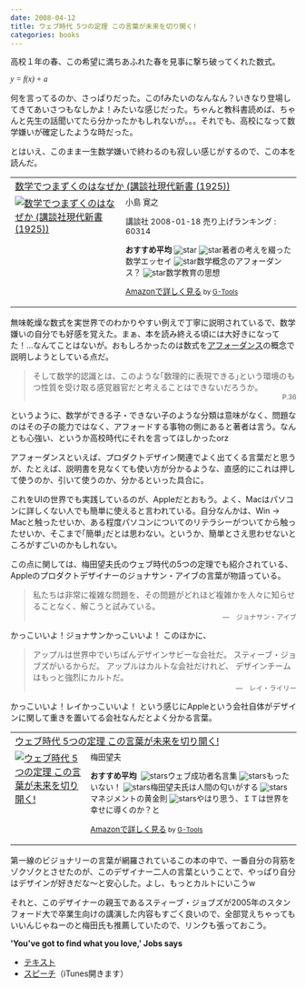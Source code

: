 ```yaml
---
date: 2008-04-12
title: ウェブ時代 5つの定理 この言葉が未来を切り開く!
categories: books
---
```

高校１年の春、この希望に満ちあふれた春を見事に撃ち破ってくれた数式。

<span style="font-style: italic; font-family: georgia;"> y = f(x) + a</span>

何を言ってるのか、さっぱりだった。このfみたいのなんなん？いきなり登場してきてあいさつもなしかよ！みたいな感じだった。ちゃんと教科書読めば、ちゃんと先生の話聞いてたら分かったかもしれないが。。。それでも、高校になって数学嫌いが確定したような時だった。

とはいえ、このまま一生数学嫌いで終わるのも寂しい感じがするので、この本を読んだ。
<table border="0" cellpadding="5">
<tbody>
<tr>
<td colspan="2"><a href="http://www.amazon.co.jp/%E6%95%B0%E5%AD%A6%E3%81%A7%E3%81%A4%E3%81%BE%E3%81%9A%E3%81%8F%E3%81%AE%E3%81%AF%E3%81%AA%E3%81%9C%E3%81%8B-%E8%AC%9B%E8%AB%87%E7%A4%BE%E7%8F%BE%E4%BB%A3%E6%96%B0%E6%9B%B8-%E5%B0%8F%E5%B3%B6-%E5%AF%9B%E4%B9%8B/dp/4062879255%3FSubscriptionId%3D0G91FPYVW6ZGWBH4Y9G2%26tag%3Dwarikiru-22%26linkCode%3Dxm2%26camp%3D2025%26creative%3D165953%26creativeASIN%3D4062879255" target="_blank">数学でつまずくのはなぜか (講談社現代新書 (1925))</a><img src="http://www.assoc-amazon.jp/e/ir?t=warikiru-22&amp;l=ur2&amp;o=9" border="0" alt="" width="1" height="1" /></td>
</tr>
<tr>
<td valign="top"><a href="http://www.amazon.co.jp/%E6%95%B0%E5%AD%A6%E3%81%A7%E3%81%A4%E3%81%BE%E3%81%9A%E3%81%8F%E3%81%AE%E3%81%AF%E3%81%AA%E3%81%9C%E3%81%8B-%E8%AC%9B%E8%AB%87%E7%A4%BE%E7%8F%BE%E4%BB%A3%E6%96%B0%E6%9B%B8-%E5%B0%8F%E5%B3%B6-%E5%AF%9B%E4%B9%8B/dp/4062879255%3FSubscriptionId%3D0G91FPYVW6ZGWBH4Y9G2%26tag%3Dwarikiru-22%26linkCode%3Dxm2%26camp%3D2025%26creative%3D165953%26creativeASIN%3D4062879255" target="_blank"><img src="http://ecx.images-amazon.com/images/I/31oPnm71LkL._SL160_.jpg" border="0" alt="数学でつまずくのはなぜか (講談社現代新書 (1925))" /></a></td>
<td valign="top"><span style="font-size: 85%;">小島 寛之

講談社  2008-01-18
売り上げランキング : 60314

<strong>おすすめ平均 </strong><img src="http://g-images.amazon.com/images/G/01/detail/stars-4-0.gif" alt="star" />
<img src="http://g-images.amazon.com/images/G/01/detail/stars-4-0.gif" alt="star" />著者の考えを綴った数学エッセイ
<img src="http://g-images.amazon.com/images/G/01/detail/stars-4-0.gif" alt="star" />数学概念のアフォーダンス？
<img src="http://g-images.amazon.com/images/G/01/detail/stars-3-0.gif" alt="star" />数学教育の思想

<a href="http://www.amazon.co.jp/%E6%95%B0%E5%AD%A6%E3%81%A7%E3%81%A4%E3%81%BE%E3%81%9A%E3%81%8F%E3%81%AE%E3%81%AF%E3%81%AA%E3%81%9C%E3%81%8B-%E8%AC%9B%E8%AB%87%E7%A4%BE%E7%8F%BE%E4%BB%A3%E6%96%B0%E6%9B%B8-%E5%B0%8F%E5%B3%B6-%E5%AF%9B%E4%B9%8B/dp/4062879255%3FSubscriptionId%3D0G91FPYVW6ZGWBH4Y9G2%26tag%3Dwarikiru-22%26linkCode%3Dxm2%26camp%3D2025%26creative%3D165953%26creativeASIN%3D4062879255" target="_blank">Amazonで詳しく見る</a><span style="font-size: 85%;"> by <a href="http://www.goodpic.com/mt/aws/index.html">G-Tools</a></span>

</span></td>
</tr>
</tbody>
</table>
無味乾燥な数式を実世界でのわかりやすい例えで丁寧に説明されているで、数学嫌いの自分でも好感を覚えた。まぁ、本を読み終える頃には大好きになってた！...なんてことはないが。おもしろかったのは数式を<a href="http://ja.wikipedia.org/wiki/%E3%82%A2%E3%83%95%E3%82%A9%E3%83%BC%E3%83%80%E3%83%B3%E3%82%B9">アフォーダンス</a>の概念で説明しようとしている点だ。
<blockquote>そして数学的認識とは、このような｢数理的に表現できる｣という環境のもつ性質を受け取る感覚器官だと考えることはできないだろうか。
<div style="text-align: right;"><span style="font-size: 85%;">P.36</span></div></blockquote>
というように、数学ができる子・できない子のような分類は意味がなく、問題なのはその子の能力ではなく、アフォードする事物の側にあると著者は言う。なんとも心強い、というか高校時代にそれを言ってほしかったorz

アフォーダンスといえば、プロダクトデザイン関連でよく出てくる言葉だと思うが、たとえば、説明書を見なくても使い方が分かるような、直感的にこれは押して使うのか、引いて使うのか、分かるといった具合に。

これをUIの世界でも実践しているのが、Appleだとおもう。よく、Macはパソコンに詳しくない人でも簡単に使えると言われている。自分なんかは、Win → Macと触ったせいか、ある程度パソコンについてのリテラシーがついてから触ったせいか、そこまで｢簡単｣だとは思わない。というか、簡単とさえ思わせないところがすごいのかもしれない。

この点に関しては、梅田望夫氏のウェブ時代の5つの定理でも紹介されている、Appleのプロダクトデザイナーのジョナサン・アイブの言葉が物語っている。
<blockquote>私たちは非常に複雑な問題を、その問題がどれほど複雑かを人々に知らせることなく、解こうと試みている。
<div style="text-align: right;"><span style="font-size: 85%;">—　ジョナサン・アイブ</span></div></blockquote>
かっこいいよ！ジョナサンかっこいいよ！
このほかに、
<blockquote>アップルは世界中でいちばんデザインサビーな会社だ。
スティーブ・ジョブズがいるからだ。
アップルはカルトな会社だけれど、
デザインチームはもっと強烈にカルトだ。
<div style="text-align: right;"><span style="font-size: 85%;">—　レイ・ライリー</span></div></blockquote>
かっこいいよ！レイかっこいいよ！
という感じにAppleという会社自体がデザインに関して重きを置いてる会社なんだとよく分かる言葉。
<table border="0" cellpadding="5">
<tbody>
<tr>
<td colspan="2"><a href="http://www.amazon.co.jp/%E3%82%A6%E3%82%A7%E3%83%96%E6%99%82%E4%BB%A3-5%E3%81%A4%E3%81%AE%E5%AE%9A%E7%90%86-%E3%81%93%E3%81%AE%E8%A8%80%E8%91%89%E3%81%8C%E6%9C%AA%E6%9D%A5%E3%82%92%E5%88%87%E3%82%8A%E9%96%8B%E3%81%8F-%E6%A2%85%E7%94%B0%E6%9C%9B%E5%A4%AB/dp/4163700005%3FSubscriptionId%3D0G91FPYVW6ZGWBH4Y9G2%26tag%3Dwarikiru-22%26linkCode%3Dxm2%26camp%3D2025%26creative%3D165953%26creativeASIN%3D4163700005" target="_blank">ウェブ時代 5つの定理 この言葉が未来を切り開く!</a><img src="http://www.assoc-amazon.jp/e/ir?t=warikiru-22&amp;l=ur2&amp;o=9" border="0" alt="" width="1" height="1" /></td>
</tr>
<tr>
<td valign="top"><a href="http://www.amazon.co.jp/%E3%82%A6%E3%82%A7%E3%83%96%E6%99%82%E4%BB%A3-5%E3%81%A4%E3%81%AE%E5%AE%9A%E7%90%86-%E3%81%93%E3%81%AE%E8%A8%80%E8%91%89%E3%81%8C%E6%9C%AA%E6%9D%A5%E3%82%92%E5%88%87%E3%82%8A%E9%96%8B%E3%81%8F-%E6%A2%85%E7%94%B0%E6%9C%9B%E5%A4%AB/dp/4163700005%3FSubscriptionId%3D0G91FPYVW6ZGWBH4Y9G2%26tag%3Dwarikiru-22%26linkCode%3Dxm2%26camp%3D2025%26creative%3D165953%26creativeASIN%3D4163700005" target="_blank"><img src="http://ecx.images-amazon.com/images/I/41CVy7keoUL._SL160_.jpg" border="0" alt="ウェブ時代 5つの定理 この言葉が未来を切り開く!" /></a></td>
<td valign="top"><span style="font-size: 85%;">梅田望夫

<strong>おすすめ平均</strong> <img src="http://g-images.amazon.com/images/G/01/detail/stars-4-0.gif" alt="" />
<img src="http://g-images.amazon.com/images/G/01/detail/stars-3-0.gif" alt="stars" />ウェブ成功者名言集
<img src="http://g-images.amazon.com/images/G/01/detail/stars-3-0.gif" alt="stars" />もったいない！
<img src="http://g-images.amazon.com/images/G/01/detail/stars-4-0.gif" alt="stars" />梅田望夫氏は人間の匂いがする
<img src="http://g-images.amazon.com/images/G/01/detail/stars-4-0.gif" alt="stars" />マネジメントの黄金則
<img src="http://g-images.amazon.com/images/G/01/detail/stars-3-0.gif" alt="stars" />やはり思う、ＩＴは世界を幸せに導くのか？と

<a href="http://www.amazon.co.jp/%E3%82%A6%E3%82%A7%E3%83%96%E6%99%82%E4%BB%A3-5%E3%81%A4%E3%81%AE%E5%AE%9A%E7%90%86-%E3%81%93%E3%81%AE%E8%A8%80%E8%91%89%E3%81%8C%E6%9C%AA%E6%9D%A5%E3%82%92%E5%88%87%E3%82%8A%E9%96%8B%E3%81%8F-%E6%A2%85%E7%94%B0%E6%9C%9B%E5%A4%AB/dp/4163700005%3FSubscriptionId%3D0G91FPYVW6ZGWBH4Y9G2%26tag%3Dwarikiru-22%26linkCode%3Dxm2%26camp%3D2025%26creative%3D165953%26creativeASIN%3D4163700005" target="_blank">Amazonで詳しく見る</a><span style="font-size: 85%;"> by <a href="http://www.goodpic.com/mt/aws/index.html">G-Tools</a></span>

</span></td>
</tr>
</tbody>
</table>
第一線のビジョナリーの言葉が網羅されているこの本の中で、一番自分の背筋をゾクゾクとさせたのが、このデザイナー二人の言葉ということで、やっぱり自分はデザインが好きだな〜と安心した。よし、もっとカルトにいこうw

それと、このデザイナーの親玉であるスティーブ・ジョブズが2005年のスタンフォード大で卒業生向けの講演した内容もすごく良いので、全部覚えちゃってもいいんじゃねーのと梅田氏も推薦していたので、リンクも張っておこう。

<span style="font-weight: bold;">'You've got to find what you love,' Jobs says
</span>
<ul>
	<li><a href="http://news-service.stanford.edu/news/2005/june15/jobs-061505.html?view=print">テキスト</a></li>
	<li><a href="http://deimos3.apple.com/WebObjects/Core.woa/Browse/itunes.stanford.edu.1292029264.01292029269.1292846299?i=1411599120">スピーチ</a>（iTunes開きます）</li>
</ul>
